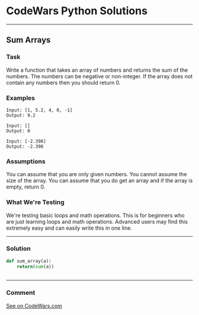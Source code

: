 # CodeWars Python Solutions

---

## Sum Arrays



### Task
Write a function that takes an array of numbers and returns the sum of the numbers. The numbers can be negative or non-integer. If the array does not contain any numbers then you should return 0.



### Examples
```
Input: [1, 5.2, 4, 0, -1]
Output: 9.2

Input: []
Output: 0

Input: [-2.398]
Output: -2.398
```
### Assumptions
You can assume that you are only given numbers.
You cannot assume the size of the array.
You can assume that you do get an array and if the array is empty, return 0.
### What We're Testing
We're testing basic loops and math operations. This is for beginners who are just learning loops and math operations.
Advanced users may find this extremely easy and can easily write this in one line.

---


### Solution


```python
def sum_array(a):
    return(sum(a))
        
```

---
### Comment


[See on CodeWars.com](https://www.codewars.com/users/ITRonin)

